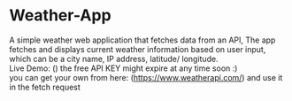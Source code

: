 # Weather-App
A simple weather web application that fetches data from an API, The app fetches and displays current weather information based on user input, which can be a city name, IP address, latitude/ longitude.  
Live Demo: ()
the free API KEY might expire at any time soon :)  
you can get your own from here: (https://www.weatherapi.com/) and use it in the fetch request
